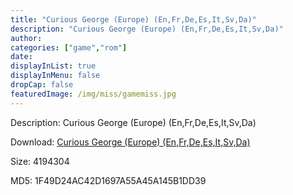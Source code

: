 ```yaml
---
title: "Curious George (Europe) (En,Fr,De,Es,It,Sv,Da)"
description: "Curious George (Europe) (En,Fr,De,Es,It,Sv,Da)"
author: 
categories: ["game","rom"]
date: 
displayInList: true
displayInMenu: false
dropCap: false
featuredImage: /img/miss/gamemiss.jpg
---
```


Description: Curious George (Europe) (En,Fr,De,Es,It,Sv,Da)

Download: <a style="text-decoration:underline;" href="https://mega.nz/#!XKRGHARb!rYlHc1UVSZqIeSnPxYcASgk3tfj6W-OEiSWOjUEnqa4" target = "_blank" rel = "nofollow" > Curious George (Europe) (En,Fr,De,Es,It,Sv,Da)</a>

Size: 4194304

MD5: 1F49D24AC42D1697A55A45A145B1DD39

